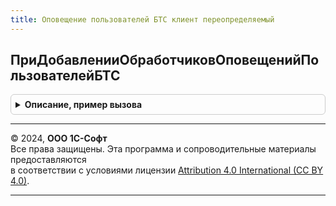 ```yaml
---
title: Оповещение пользователей БТС клиент переопределяемый
---
```



## ПриДобавленииОбработчиковОповещенийПользователейБТС
<details style="margin: 1em 0; padding: 0.5em; border: 1px solid #ccc; border-radius: 6px;">

<summary style="font-weight: bold; cursor: pointer;">Описание, пример вызова</summary>

```bsl

// При добавлении обработчиков оповещений пользователей БТС.
// @skip-warning ПустойМетод - особенность реализации.
//
// Параметры:
//  ОбработчикиОповещений - Соответствие - Ключ, идентификатор вида оповещения,
//  	Значение, клиентский модуль содержащий метод ОбработатьОповещение
//  	с параметром ОповещениеПользователя. Метод данного модуля будет вызван при получении оповещения
//  	с указаным идентификатором вида оповещения.
//
// Пример:
//  МодульОбработчиков = ОбщегоНазначенияКлиент.ОбщийМодуль("ОповещениеПользователейОНовостях");
//  ОбработчикиОповещений.Вставить(
//		"ОповещениеОНовыхНовостяхСайта",
//		МодульОбработчиков);
//
//  Модуль ОповещениеПользователейОНовостях содержит следующий код:
//		Процедура ОбработатьОповещение(ОповещениеПользователя) Экспорт
//
//			Если ОповещениеПользователя.ВидОповещения = "ОповещениеОНовыхНовостяхСайта" Тогда
//				ОбработатьНовыеНовостиССайта(ОповещениеПользователя); - процедура реализующая логику обработки
//			КонецЕсли;
//
//		КонецПроцедуры.
//
Процедура ПриДобавленииОбработчиковОповещенийПользователейБТС(ОбработчикиОповещений) Экспорт
```

Пример вызова
```bsl
ОповещениеПользователейБТСКлиентПереопределяемый.ПриДобавленииОбработчиковОповещенийПользователейБТС(ОбработчикиОповещений) 
```
</details>

---

© 2024, **ООО 1С-Софт**  
Все права защищены. Эта программа и сопроводительные материалы предоставляются  
в соответствии с условиями лицензии [Attribution 4.0 International (CC BY 4.0)](https://creativecommons.org/licenses/by/4.0/legalcode).

---
